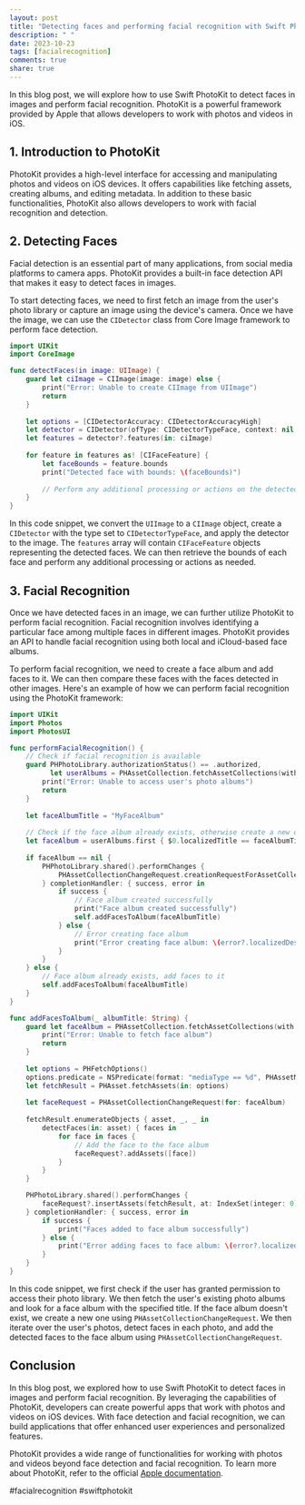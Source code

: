 ```yaml
---
layout: post
title: "Detecting faces and performing facial recognition with Swift PhotoKit"
description: " "
date: 2023-10-23
tags: [facialrecognition]
comments: true
share: true
---
```


In this blog post, we will explore how to use Swift PhotoKit to detect faces in images and perform facial recognition. PhotoKit is a powerful framework provided by Apple that allows developers to work with photos and videos in iOS.

## 1. Introduction to PhotoKit

PhotoKit provides a high-level interface for accessing and manipulating photos and videos on iOS devices. It offers capabilities like fetching assets, creating albums, and editing metadata. In addition to these basic functionalities, PhotoKit also allows developers to work with facial recognition and detection.

## 2. Detecting Faces

Facial detection is an essential part of many applications, from social media platforms to camera apps. PhotoKit provides a built-in face detection API that makes it easy to detect faces in images.

To start detecting faces, we need to first fetch an image from the user's photo library or capture an image using the device's camera. Once we have the image, we can use the `CIDetector` class from Core Image framework to perform face detection.

```swift
import UIKit
import CoreImage

func detectFaces(in image: UIImage) {
    guard let ciImage = CIImage(image: image) else {
        print("Error: Unable to create CIImage from UIImage")
        return
    }
    
    let options = [CIDetectorAccuracy: CIDetectorAccuracyHigh]
    let detector = CIDetector(ofType: CIDetectorTypeFace, context: nil, options: options)
    let features = detector?.features(in: ciImage)
    
    for feature in features as! [CIFaceFeature] {
        let faceBounds = feature.bounds
        print("Detected face with bounds: \(faceBounds)")
        
        // Perform any additional processing or actions on the detected face
    }
}
```

In this code snippet, we convert the `UIImage` to a `CIImage` object, create a `CIDetector` with the type set to `CIDetectorTypeFace`, and apply the detector to the image. The `features` array will contain `CIFaceFeature` objects representing the detected faces. We can then retrieve the bounds of each face and perform any additional processing or actions as needed.

## 3. Facial Recognition

Once we have detected faces in an image, we can further utilize PhotoKit to perform facial recognition. Facial recognition involves identifying a particular face among multiple faces in different images. PhotoKit provides an API to handle facial recognition using both local and iCloud-based face albums.

To perform facial recognition, we need to create a face album and add faces to it. We can then compare these faces with the faces detected in other images. Here's an example of how we can perform facial recognition using the PhotoKit framework:

```swift
import UIKit
import Photos
import PhotosUI

func performFacialRecognition() {
    // Check if facial recognition is available
    guard PHPhotoLibrary.authorizationStatus() == .authorized,
          let userAlbums = PHAssetCollection.fetchAssetCollections(with: .album, subtype: .albumRegular, options: nil) as? PHFetchResult<PHAssetCollection> else {
        print("Error: Unable to access user's photo albums")
        return
    }
    
    let faceAlbumTitle = "MyFaceAlbum"
    
    // Check if the face album already exists, otherwise create a new one
    let faceAlbum = userAlbums.first { $0.localizedTitle == faceAlbumTitle }
    
    if faceAlbum == nil {
        PHPhotoLibrary.shared().performChanges {
            PHAssetCollectionChangeRequest.creationRequestForAssetCollection(withTitle: faceAlbumTitle)
        } completionHandler: { success, error in
            if success {
                // Face album created successfully
                print("Face album created successfully")
                self.addFacesToAlbum(faceAlbumTitle)
            } else {
                // Error creating face album
                print("Error creating face album: \(error?.localizedDescription ?? "")")
            }
        }
    } else {
        // Face album already exists, add faces to it
        self.addFacesToAlbum(faceAlbumTitle)
    }
}

func addFacesToAlbum(_ albumTitle: String) {
    guard let faceAlbum = PHAssetCollection.fetchAssetCollections(with: .album, subtype: .albumRegular, options: nil).firstObject else {
        print("Error: Unable to fetch face album")
        return
    }
    
    let options = PHFetchOptions()
    options.predicate = NSPredicate(format: "mediaType == %d", PHAssetMediaType.image.rawValue)
    let fetchResult = PHAsset.fetchAssets(in: options)
    
    let faceRequest = PHAssetCollectionChangeRequest(for: faceAlbum)
    
    fetchResult.enumerateObjects { asset, _, _ in
        detectFaces(in: asset) { faces in
            for face in faces {
                // Add the face to the face album
                faceRequest?.addAssets([face])
            }
        }
    }

    PHPhotoLibrary.shared().performChanges {
        faceRequest?.insertAssets(fetchResult, at: IndexSet(integer: 0))
    } completionHandler: { success, error in
        if success {
            print("Faces added to face album successfully")
        } else {
            print("Error adding faces to face album: \(error?.localizedDescription ?? "")")
        }
    }
}
```

In this code snippet, we first check if the user has granted permission to access their photo library. We then fetch the user's existing photo albums and look for a face album with the specified title. If the face album doesn't exist, we create a new one using `PHAssetCollectionChangeRequest`. We then iterate over the user's photos, detect faces in each photo, and add the detected faces to the face album using `PHAssetCollectionChangeRequest`.

## Conclusion

In this blog post, we explored how to use Swift PhotoKit to detect faces in images and perform facial recognition. By leveraging the capabilities of PhotoKit, developers can create powerful apps that work with photos and videos on iOS devices. With face detection and facial recognition, we can build applications that offer enhanced user experiences and personalized features.

PhotoKit provides a wide range of functionalities for working with photos and videos beyond face detection and facial recognition. To learn more about PhotoKit, refer to the official [Apple documentation](https://developer.apple.com/documentation/photokit).

#facialrecognition #swiftphotokit